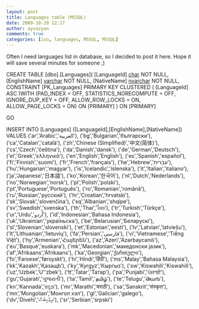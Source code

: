 ```yaml
---
layout: post
title: Languages table (MSSQL)
date: 2009-10-20 12:17
author: ayvazyan
comments: true
categories: [iso, languages, MSSQL, MSSQL]
---
```

Often I need languages list in database, so I decided to post it here. Hope it will save several minutes for someone ;)
<!--more-->
CREATE TABLE [dbo].[Languages](
	[LanguageId] [char](2) NOT NULL,
	[EnglishName] [varchar](50) NOT NULL,
	[NativeName] [nvarchar](50) NOT NULL,
 CONSTRAINT [PK_Languages] PRIMARY KEY CLUSTERED 
(
	[LanguageId] ASC
)WITH (PAD_INDEX  = OFF, STATISTICS_NORECOMPUTE  = OFF, IGNORE_DUP_KEY = OFF, ALLOW_ROW_LOCKS  = ON, ALLOW_PAGE_LOCKS  = ON) ON [PRIMARY]
) ON [PRIMARY]

GO

INSERT INTO [Languages] ([LanguageId],[EnglishName],[NativeName]) VALUES 
('ar','Arabic','العربية'),
('bg','Bulgarian','български'),
('ca','Catalan','català'),
('zh','Chinese (Simplified)','中文(简体)'),
('cs','Czech','čeština'),
('da','Danish','dansk'),
('de','German','Deutsch'),
('el','Greek','ελληνικά'),
('en','English','English'),
('es','Spanish','español'),
('fi','Finnish','suomi'),
('fr','French','français'),
('he','Hebrew','עברית'),
('hu','Hungarian','magyar'),
('is','Icelandic','íslenska'),
('it','Italian','italiano'),
('ja','Japanese','日本語'),
('ko','Korean','한국어'),
('nl','Dutch','Nederlands'),
('no','Norwegian','norsk'),
('pl','Polish','polski'),
('pt','Portuguese','Português'),
('ro','Romanian','română'),
('ru','Russian','русский'),
('hr','Croatian','hrvatski'),
('sk','Slovak','slovenčina'),
('sq','Albanian','shqipe'),
('sv','Swedish','svenska'),
('th','Thai','ไทย'),
('tr','Turkish','Türkçe'),
('ur','Urdu','اُردو'),
('id','Indonesian','Bahasa Indonesia'),
('uk','Ukrainian','україньска'),
('be','Belarusian','Беларускі'),
('sl','Slovenian','slovenski'),
('et','Estonian','eesti'),
('lv','Latvian','latviešu'),
('lt','Lithuanian','lietuvių'),
('fa','Persian','فارسى'),
('vi','Vietnamese','Tiếng Việt'),
('hy','Armenian','Հայերեն'),
('az','Azeri','Azərbaycan­ılı'),
('eu','Basque','euskara'),
('mk','Macedonian','македонски јазик'),
('af','Afrikaans','Afrikaans'),
('ka','Georgian','ქართული'),
('fo','Faroese','føroyskt'),
('hi','Hindi','हिंदी'),
('ms','Malay','Bahasa Malaysia'),
('kk','Kazakh','Қазащb'),
('ky','Kyrgyz','Кыргыз'),
('sw','Kiswahili','Kiswahili'),
('uz','Uzbek','U''zbek'),
('tt','Tatar','Татар'),
('pa','Punjabi','ਪੰਜਾਬੀ'),
('gu','Gujarati','ગુજરાતી'),
('ta','Tamil','தமிழ்'),
('te','Telugu','తెలుగు'),
('kn','Kannada','ಕನ್ನಡ'),
('mr','Marathi','मराठी'),
('sa','Sanskrit','संस्कृत'),
('mn','Mongolian','Монгол хэл'),
('gl','Galician','galego'),
('dv','Divehi','ދިވެހިބަސް'),
('sr','Serbian','srpski')
